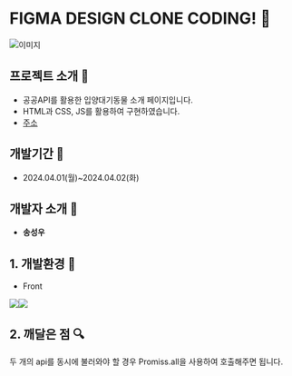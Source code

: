 <!-- @format -->

# FIGMA DESIGN CLONE CODING! :muscle:

![이미지](./img/banner.png)

## 프로젝트 소개 :hatching_chick:

- 공공API를 활용한 입양대기동물 소개 페이지입니다.
- HTML과 CSS, JS를 활용하여 구현하였습니다.
- [주소](https://songsu218.github.io/pet_wing/)

## 개발기간 :hatched_chick:

- 2024.04.01(월)~2024.04.02(화)

## 개발자 소개 :baby_chick:

- **송성우**

## 1. 개발환경 :chicken:

- Front

<img src="https://img.shields.io/badge/html5-E34F26?style=for-the-badge&logo=html5&logoColor=white"/><img src="https://img.shields.io/badge/css-1572B6?style=for-the-badge&logo=css3&logoColor=white"/>

## 2. 깨달은 점 :mag:

두 개의 api를 동시에 불러와야 할 경우 Promiss.all을 사용하여 호출해주면 됩니다. <br/>
